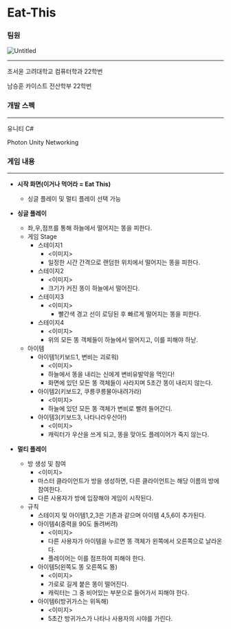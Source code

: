 # Eat-This
### 팀원
![Untitled](https://github.com/seoyuncho/Eat-This/assets/103191590/eedd842b-6b33-4057-b901-08520c372eb1)

---

조서윤 고려대학교 컴퓨터학과 22학번

남승훈 카이스트 전산학부 22학번

### 개발 스펙

---

유니티 C#

Photon Unity Networking

### 게임 내용

---

- **시작 화면(이거나 먹어라 = Eat This)**
    
    - 싱글 플레이 및 멀티 플레이 선택 가능
- **싱글 플레이**
    
    
    - 좌,우,점프를 통해 하늘에서 떨어지는 똥을 피한다.
    - 게임 Stage
        - 스테이지1
            - <이미지>
            - 일정한 시간 간격으로 랜덤한 위치에서 떨어지는 똥을 피한다.
        - 스테이지2
            - <이미지>
            - 크기가 커진 똥이 하늘에서 떨어진다.
        - 스테이지3
            - <이미지>
                - 빨간색 경고 선이 로딩된 후 빠르게 떨어지는 똥을 피한다.
        - 스테이지4
            - <이미지>
            - 위의 모든 똥 객체들이 하늘에서 떨어지고, 이를 피해야 하낟.
    - 아이템
        - 아이템1(키보드1, 변비는 괴로워)
            - <이미지>
            - 하늘에서 똥을 내리는 신에게 변비유발약을 먹인다!
            - 화면에 있던 모든 똥 객체들이 사라지며 5초간 똥이 내리지 않는다.
        - 아이템2(키보드2, 쿠릉쿠릉물아내려가라)
            - <이미지>
            - 하늘에 있던 모든 똥 객체가 변비로 빨려 들어간디.
        - 아이템3(키보드3, 나타나라우산아!)
            - <이미지>
            - 캐릭터가 우산을 쓰게 되고, 똥을 맞아도 플레이어가 죽지 않는다.
        
- **멀티 플레이**
    - 방 생성 및 참여
        - <이미지>
        - 마스터 클라이언트가 방을 생성하면, 다른 클라이언트는 해당 이름의 방에 참여한다.
        - 다른 사용자가 방에 입장해야 게임이 시작된다.
    - 규칙
        - 스테이지 및 아이템1,2,3은 기존과 같으며 아이템 4,5,6이 추가된다.
        - 아이템4(중력을 90도 돌려버려)
            - <이미지>
            - 다른 사용자가 아이템을 누르면 똥 객체가 왼쪽에서 오른쪽으로 날라온다.
            - 플레이어는 이를 점프하여 피해야 한다.
        - 아이템5(왼쪽도 똥 오른쪽도 뚕)
            - <이미지>
            - 가로로 길게 붙은 똥이 떨어진다.
            - 캐릭터는 그 중 비어있는 부분으로 들어가서 피해야 한다.
        - 아이템6(방귀가스는 위독해)
            - <이미지>
            - 5초간 방귀가스가 나타나 사용자의 시야를 가린다.
